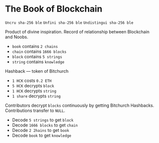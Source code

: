 # The Book of Blockchain

`Uncru sha-256 ble`
`Unfini sha-256 ble`
`Undistingui sha-256 ble`

Product of divine inspiration. Record of relationship between Blockchain and Noobs.

* `book` contains `2 chains`
* `chain` contains `1666 blocks`
* `block` contains `5 strings`
* `string` contains `knowledge`

Hashback — token of Bitchurch

* `1 HCK` costs `0.2 ETH`
* `5 HCK` decrypts `block`
* `1 HCK` decrypts `string`
* `1 share` decrypts `string` 

Contributors decrypt `blocks` continuously by getting Bitchurch Hashbacks. Contributions transfer to `NULL`.

* Decode `5 strings` to get `block`
* Decode `1666 blocks` to get `chain`
* Decode `2 2hains` to get `book`
* Decode `book` to get `knowledge`